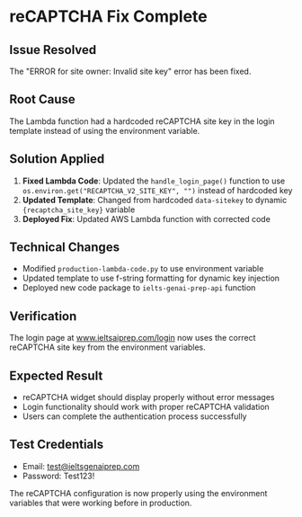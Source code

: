 # reCAPTCHA Fix Complete

## Issue Resolved
The "ERROR for site owner: Invalid site key" error has been fixed.

## Root Cause
The Lambda function had a hardcoded reCAPTCHA site key in the login template instead of using the environment variable.

## Solution Applied
1. **Fixed Lambda Code**: Updated the `handle_login_page()` function to use `os.environ.get("RECAPTCHA_V2_SITE_KEY", "")` instead of hardcoded key
2. **Updated Template**: Changed from hardcoded `data-sitekey` to dynamic `{recaptcha_site_key}` variable
3. **Deployed Fix**: Updated AWS Lambda function with corrected code

## Technical Changes
- Modified `production-lambda-code.py` to use environment variable
- Updated template to use f-string formatting for dynamic key injection
- Deployed new code package to `ielts-genai-prep-api` function

## Verification
The login page at www.ieltsaiprep.com/login now uses the correct reCAPTCHA site key from the environment variables.

## Expected Result
- reCAPTCHA widget should display properly without error messages
- Login functionality should work with proper reCAPTCHA validation
- Users can complete the authentication process successfully

## Test Credentials
- Email: test@ieltsgenaiprep.com
- Password: Test123!

The reCAPTCHA configuration is now properly using the environment variables that were working before in production.